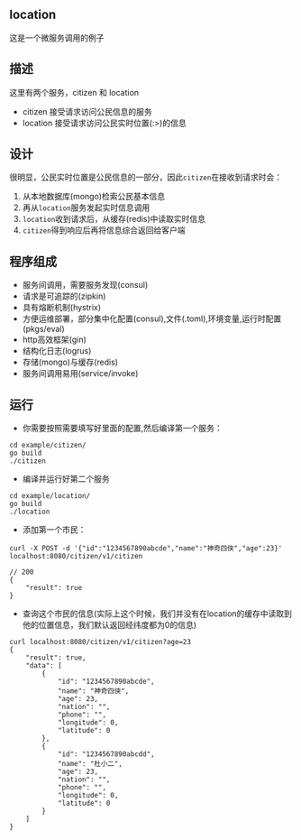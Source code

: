 
location
----------
这是一个微服务调用的例子

描述
----------
这里有两个服务，citizen 和 location
+ citizen 接受请求访问公民信息的服务
+ location 接受请求访问公民实时位置(:>)的信息

设计
----------
很明显，公民实时位置是公民信息的一部分，因此`citizen`在接收到请求时会：
1. 从本地数据库(mongo)检索公民基本信息
2. 再从`location`服务发起实时信息调用
3. `location`收到请求后，从缓存(redis)中读取实时信息
4. `citizen`得到响应后再将信息综合返回给客户端

程序组成
----------
+ 服务间调用，需要服务发现(consul)
+ 请求是可追踪的(zipkin)
+ 具有熔断机制(hystrix)
+ 方便运维部署，部分集中化配置(consul),文件(.toml),环境变量,运行时配置(pkgs/eval)
+ http高效框架(gin)
+ 结构化日志(logrus)
+ 存储(mongo)与缓存(redis)
+ 服务间调用易用(service/invoke)

运行
----------
+ 你需要按照需要填写好里面的配置,然后编译第一个服务：

```
cd example/citizen/
go build
./citizen
```

+ 编译并运行好第二个服务
```
cd example/location/
go build
./location
```

+ 添加第一个市民：
```
curl -X POST -d '{"id":"1234567890abcde","name":"神奇四侠","age":23}' localhost:8080/citizen/v1/citizen

// 200
{
    "result": true
}

```

+ 查询这个市民的信息(实际上这个时候，我们并没有在location的缓存中读取到他的位置信息，我们默认返回经纬度都为0的信息)
```
curl localhost:8080/citizen/v1/citizen?age=23
{
    "result": true,
    "data": [
        {
            "id": "1234567890abcde",
            "name": "神奇四侠",
            "age": 23,
            "nation": "",
            "phone": "",
            "longitude": 0,
            "latitude": 0
        },
        {
            "id": "1234567890abcdd",
            "name": "杜小二",
            "age": 23,
            "nation": "",
            "phone": "",
            "longitude": 0,
            "latitude": 0
        }
    ]
}
```

